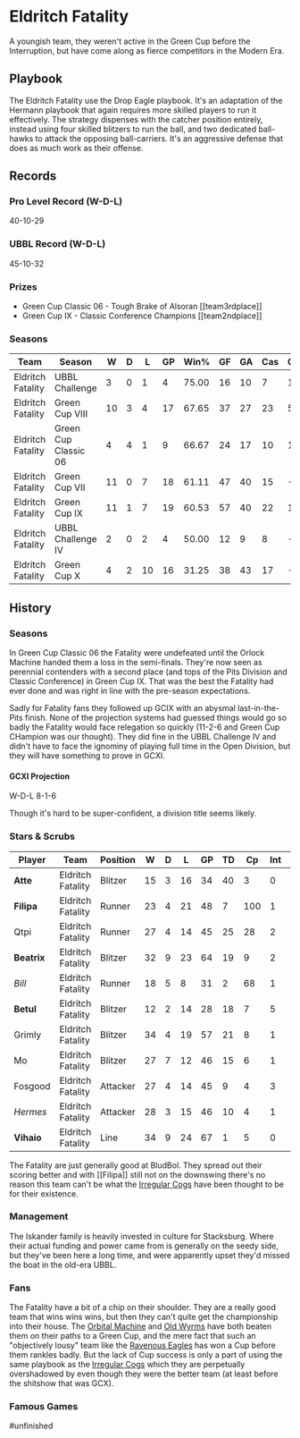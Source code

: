 # Eldritch Fatality

A youngish team, they weren't active in the Green Cup before the Interruption, but have come along as fierce competitors in the Modern Era.

## Playbook

The Eldritch Fatality use the Drop Eagle playbook. It's an adaptation of the Hermann playbook that again requires more skilled players to run it effectively. The strategy dispenses with the catcher position entirely, instead using four skilled blitzers to run the ball, and two dedicated ball-hawks to attack the opposing ball-carriers. It's an aggressive defense that does as much work as their offense.

## Records

### Pro Level Record (W-D-L)

40-10-29

### UBBL Record (W-D-L)

45-10-32

### Prizes

* Green Cup Classic 06 - Tough Brake of Alsoran [[team3rdplace]]
* Green Cup IX - Classic Conference Champions [[team2ndplace]]

### Seasons

| Team      | Season             | W  | D | L | GP | Win% | GF   | GA   | Cas  | CDif | FF   |
|-----------|--------------------|------|------|------|--------|---------|------|------|------|--------|------|
| Eldritch Fatality | UBBL Challenge       |    3 |    0 |    1 |      4 |      75.00 |   16 |   10 |    7 |      1 |    1 |
| Eldritch Fatality | Green Cup VIII       |   10 |    3 |    4 |     17 | 67.65 |   37 |   27 |   23 |      5 |   -1 |
| Eldritch Fatality | Green Cup Classic 06 |    4 |    4 |    1 |      9 | 66.67 |   24 |   17 |   10 |      1 |    2 |
| Eldritch Fatality | Green Cup VII        |   11 |    0 |    7 |     18 | 61.11 |   47 |   40 |   15 |    -11 |    2 |
| Eldritch Fatality | Green Cup IX         |   11 |    1 |    7 |     19 | 60.53 |   57 |   40 |   22 |      1 |   -1 |
| Eldritch Fatality | UBBL Challenge IV    |    2 |    0 |    2 |      4 |      50.00 |   12 |    9 |    8 |     -1 |    2 |
| Eldritch Fatality | Green Cup X          |    4 |    2 |   10 |     16 |   31.25 |   38 |   43 |   17 |     -7 |   -2 |

## History

### Seasons

In Green Cup Classic 06 the Fatality were undefeated until the Orlock Machine handed them a loss in the semi-finals. They're now seen as perennial contenders with a second place (and tops of the Pits Division and Classic Conference) in Green Cup IX. That was the best the Fatality had ever done and was right in line with the pre-season expectations.

Sadly for Fatality fans they followed up GCIX with an abysmal last-in-the-Pits finish. None of the projection systems had guessed things would go so badly the Fatality would face relegation so quickly (11-2-6 and Green Cup CHampion was our thought). They did fine in the UBBL Challenge IV and didn't have to face the ignominy of playing full time in the Open Division, but they will have something to prove in GCXI.  

#### GCXI Projection

W-D-L 8-1-6 

Though it's hard to be super-confident, a division title seems likely.

### Stars & Scrubs

| Player           | Team        | Position      | W  | D | L | GP   | TD   | Cp | Int | BH   | SI   | Ki   | MVP  | SPP  |
|------------------|-------------|---------------|----|---|---|------|------|----|-----|------|------|------|------|------|
| **Atte**     | Eldritch Fatality | Blitzer   |   15 |    3 |   16 |   34 |   40 |    3 |    0 |    1 |    0 |    0 |    6 |  155 |
| **Filipa**   | Eldritch Fatality | Runner    |   23 |    4 |   21 |   48 |    7 |  100 |    1 |    0 |    1 |    0 |    4 |  145 |
| Qtpi    | Eldritch Fatality | Runner    |   27 |    4 |   14 |   45 |   25 |   28 |    2 |    1 |    0 |    0 |    2 |  119 |
| **Beatrix**  | Eldritch Fatality | Blitzer   |   32 |    9 |   23 |   64 |   19 |    9 |    2 |    4 |    0 |    0 |    6 |  108 |
| *Bill*    | Eldritch Fatality | Runner    |   18 |    5 |    8 |   31 |    2 |   68 |    1 |    1 |    0 |    0 |    5 |  103 |
| **Betul**    | Eldritch Fatality | Blitzer   |   12 |    2 |   14 |   28 |   18 |    7 |    5 |    1 |    0 |    0 |    6 |  103 |
| Grimly  | Eldritch Fatality | Blitzer   |   34 |    4 |   19 |   57 |   21 |    8 |    1 |    5 |    2 |    1 |    2 |   99 |
| Mo      | Eldritch Fatality | Blitzer   |   27 |    7 |   12 |   46 |   15 |    6 |    1 |    3 |    0 |    1 |    4 |   81 |
| Fosgood | Eldritch Fatality | Attacker |   27 |    4 |   14 |   45 |    9 |    4 |    3 |    5 |    1 |    0 |    4 |   69 |
| *Hermes*  | Eldritch Fatality | Attacker |   28 |    3 |   15 |   46 |   10 |    4 |    1 |    3 |    2 |    0 |    4 |   66 |
| **Vihaio**   | Eldritch Fatality | Line   |   34 |    9 |   24 |   67 |    1 |    5 |    0 |    7 |    5 |    0 |    5 |   57 |

The Fatality are just generally good at BludBol. They spread out their scoring better and with [[Filipa]] still not on the downswing there's no reason this team can't be what the [Irregular Cogs](irregularcogs) have been thought to be for their existence.

### Management

The Iskander family is heavily invested in culture for Stacksburg. Where their actual funding and power came from is generally on the seedy side, but they've been here a long time, and were apparently upset they'd missed the boat in the old-era UBBL. 

### Fans

The Fatality have a bit of a chip on their shoulder. They are a really good team that wins wins wins, but then they can't quite get the championship into their house. The [Orbital Machine](orbitalmachine) and [Old Wyrms](oldwyrms) have both beaten them on their paths to a Green Cup, and the mere fact that such an "objectively lousy" team like the [Ravenous Eagles](ravenouseagles) has won a Cup before them rankles badly. But the lack of Cup success is only a part of using the same playbook as the [Irregular Cogs](irregularcogs) which they are perpetually overshadowed by even though they were the better team (at least before the shitshow that was GCX).

### Famous Games
 
 #unfinished 